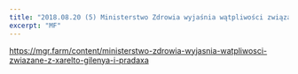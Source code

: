 ```yaml
---
title: "2018.08.20 (5) Ministerstwo Zdrowia wyjaśnia wątpliwości związane z Xarelto, Gilenya i Pradaxą"
excerpt: "MF"
---
```

<https://mgr.farm/content/ministerstwo-zdrowia-wyjasnia-watpliwosci-zwiazane-z-xarelto-gilenya-i-pradaxa>
